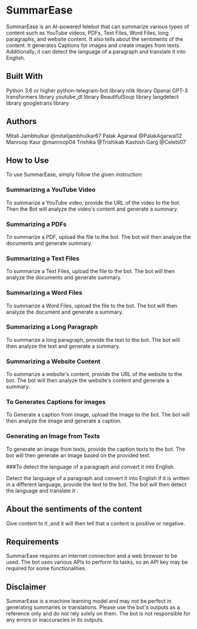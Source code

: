 # SummarEase

SummarEase is an AI-powered telebot that can summarize various types of content such as YouTube videos, PDFs, Text Files, Word Files, long paragraphs, and website content. It also tells about the sentiments of the content. It generates Captions for images and create images from texts. Additionally, it can detect the language of a paragraph and translate it into English.

## Built With

Python 3.6 or higher
python-telegram-bot library
nltk library
Openai
GPT-3	
transformers library
youtube_dl library
BeautifulSoup library
langdetect library
googletrans library


 ## Authors

Mitali Jambhulkar     @mitalijambhulkar67
Palak Agarwal         @PalakAgarwal12
Manroop Kaur          @manroop04
Trishika              @Trishikab
Kashish Garg          @Celebi07


## How to Use

To use SummarEase, simply follow the given instruction:


### Summarizing a YouTube Video

To summarize a YouTube video, provide the URL of the video to the bot. Then the Bot will analyze the video's content and generate a summary.

### Summarizing a PDFs

To summarize a PDF, upload the file to the bot. The bot will then analyze the documents and generate summary.

### Summarizing a  Text Files

To summarize a Text Files, upload the file to the bot. The bot will then analyze the documents and generate summary.

### Summarizing a Word Files 

To summarize a Word Files, upload the file to the bot. The bot will then analyze the document and generate a summary.

### Summarizing a Long Paragraph

To summarize a long paragraph, provide the text to the bot. The bot will then analyze the text and generate a summary.

### Summarizing a Website Content

To summarize a website's content, provide the URL of the website to the bot. The bot will then analyze the website's content and generate a summary.

###  To Generates Captions for images

To Generate  a caption from image, upload the image to the bot. The bot will then analyze the image and generate a caption.

### Generating an Image from  Texts

To generate an image from  texts, provide the caption texts to the bot. The bot will then generate an image based on the provided text.

###To detect the language of a paragraph and convert it into English 

 Detect the language of a paragraph and convert it into English if it is written in a different language, provide the text to the bot. The bot will then             detect the language and translate it .

## About the sentiments of the content

Give content to it ,and it will then tell that a content is positive or negative.

## Requirements

SummarEase requires an internet connection and a web browser to be used. The bot uses various APIs to perform its tasks, so an API key may be required for some functionalities.

## Disclaimer

SummarEase  is a machine learning model and may not be perfect in generating summaries or translations. Please use the bot's outputs as a reference only and do not rely solely on them. The bot is not responsible for any errors or inaccuracies in its outputs.




